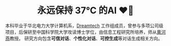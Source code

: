 # <center> 永远保持 37℃ 的AI ❤️‍🔥

本科毕业于华北电力大学计算机系，[Dreamtech](https://www.dreamtech.team) 工作组成员，曾参与多项公司级项目，后保研至中国科学院大学攻读博士学位，由信息工程研究所培养，师从[黄河燕](https://baike.baidu.com/item/黃河燕/9458775)教授。
研究方向包含**可信对话**、**个性化对话**、**可控生成**等对话生成相关方向。


